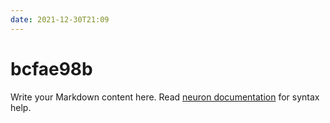 ```yaml
---
date: 2021-12-30T21:09
---
```


# bcfae98b

Write your Markdown content here. Read [neuron documentation](https://neuron.zettel.page/2011404.html) for syntax help.

